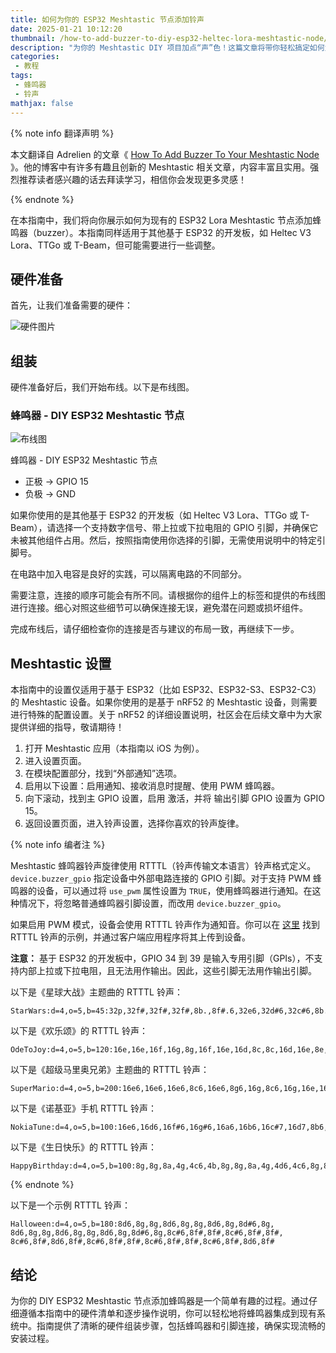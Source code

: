 ```yaml
---
title: 如何为你的 ESP32 Meshtastic 节点添加铃声
date: 2025-01-21 10:12:20
thumbnail: /how-to-add-buzzer-to-diy-esp32-heltec-lora-meshtastic-node/kevin-albrich-6HTTlcLwnBc-unsplash-cropped.webp
description: "为你的 Meshtastic DIY 项目加点“声”色！这篇文章将带你轻松搞定如何为 ESP32 Lora Meshtastic 节点添加蜂鸣器。不仅硬件布线手把手教你，软件设置也一步步详解。"
categories:
 - 教程
tags:
 - 蜂鸣器
 - 铃声
mathjax: false
---
```


{% note info 翻译声明 %}

本文翻译自 Adrelien 的文章《 [How To Add Buzzer To Your Meshtastic Node](https://adrelien.com/blog/how-to-add-buzzer-to-diy-esp32-heltec-lora-meshtastic-node/) 》。他的博客中有许多有趣且创新的 Meshtastic 相关文章，内容丰富且实用。强烈推荐读者感兴趣的话去拜读学习，相信你会发现更多灵感！

{% endnote %}  

在本指南中，我们将向你展示如何为现有的 ESP32 Lora Meshtastic 节点添加蜂鸣器（buzzer）。本指南同样适用于其他基于 ESP32 的开发板，如 Heltec V3 Lora、TTGo 或 T-Beam，但可能需要进行一些调整。

## 硬件准备

首先，让我们准备需要的硬件：

![硬件图片](https://adrelien.com/blog/content/images/2024/03/How-To-Add-Buzzer-To-DIY-ESP32---Heltec-Lora--Meshtastic-Node-1.png)

## 组装

硬件准备好后，我们开始布线。以下是布线图。

### 蜂鸣器 - DIY ESP32 Meshtastic 节点

![布线图](https://adrelien.com/blog/content/images/2024/03/How-To-Add-Buzzer-To-DIY-ESP32---Heltec-Lora--Meshtastic-Node.png)  

蜂鸣器 - DIY ESP32 Meshtastic 节点  

- 正极 -> GPIO 15  
- 负极 -> GND  

如果你使用的是其他基于 ESP32 的开发板（如 Heltec V3 Lora、TTGo 或 T-Beam），请选择一个支持数字信号、带上拉或下拉电阻的 GPIO 引脚，并确保它未被其他组件占用。然后，按照指南使用你选择的引脚，无需使用说明中的特定引脚号。

在电路中加入电容是良好的实践，可以隔离电路的不同部分。

需要注意，连接的顺序可能会有所不同。请根据你的组件上的标签和提供的布线图进行连接。细心对照这些细节可以确保连接无误，避免潜在问题或损坏组件。

完成布线后，请仔细检查你的连接是否与建议的布局一致，再继续下一步。

## Meshtastic 设置

本指南中的设置仅适用于基于 ESP32（比如 ESP32、ESP32-S3、ESP32-C3）的 Meshtastic 设备。如果你使用的是基于 nRF52 的 Meshtastic 设备，则需要进行特殊的配置设置。关于 nRF52 的详细设置说明，社区会在后续文章中为大家提供详细的指导，敬请期待！

1. 打开 Meshtastic 应用（本指南以 iOS 为例）。  
2. 进入设置页面。  
3. 在模块配置部分，找到“外部通知”选项。  
4. 启用以下设置：启用通知、接收消息时提醒、使用 PWM 蜂鸣器。  
5. 向下滚动，找到主 GPIO 设置，启用 激活，并将 输出引脚 GPIO 设置为 GPIO 15。  
6. 返回设置页面，进入铃声设置，选择你喜欢的铃声旋律。

{% note info 编者注 %}

Meshtastic 蜂鸣器铃声旋律使用 RTTTL（铃声传输文本语言）铃声格式定义。`device.buzzer_gpio` 指定设备中外部电路连接的 GPIO 引脚。对于支持 PWM 蜂鸣器的设备，可以通过将 `use_pwm` 属性设置为 `TRUE`，使用蜂鸣器进行通知。在这种情况下，将忽略普通蜂鸣器引脚设置，而改用 `device.buzzer_gpio`。

如果启用 PWM 模式，设备会使用 RTTTL 铃声作为通知音。你可以在 [这里](https://www.laub-home.de/wiki/RTTTL_Songs) 找到 RTTTL 铃声的示例，并通过客户端应用程序将其上传到设备。

**注意：** 基于 ESP32 的开发板中，GPIO 34 到 39 是输入专用引脚（GPIs），不支持内部上拉或下拉电阻，且无法用作输出。因此，这些引脚无法用作输出引脚。

以下是《星球大战》主题曲的 RTTTL 铃声：

```text
StarWars:d=4,o=5,b=45:32p,32f#,32f#,32f#,8b.,8f#.6,32e6,32d#6,32c#6,8b.6,16f#.6,32e6,32d#6,32c#6,8b.6,16f#.6,32e6,32d#6,32e6,8c#.6,32f#,32f#,32f#,8b.,8f#.6,32e6,32d#6,32c#6,8b.6,16f#.6,32e6,32d#6,32c#6,8b.6,16f#.6,32e6,32d#6,32e6,8c#6
```

以下是《欢乐颂》的 RTTTL 铃声：

```text
OdeToJoy:d=4,o=5,b=120:16e,16e,16f,16g,8g,16f,16e,16d,8c,8c,16d,16e,8e,16d,16d,16e,16f,8f,16e,16d,16c,8c,8d,8g,8e,16e,16f,16g,8g,16f,16e,16d,8c,8c
```

以下是《超级马里奥兄弟》主题曲的 RTTTL 铃声：

```text
SuperMario:d=4,o=5,b=200:16e6,16e6,16e6,8c6,16e6,8g6,16g,8c6,16g,16e,16a,16b,8a#,16a,16g,16e6,16g6,8a6,16f6,16g6,16e6,8c6,16d6,8b,16c6
```


以下是《诺基亚》手机 RTTTL 铃声：

```text
NokiaTune:d=4,o=5,b=100:16e6,16d6,16f#6,16g#6,16a6,16b6,16c#7,16d7,8b6,8a6,16g#6,16f#6,8e6,8d6,16e6,16b5,16a5,16d6,16e6
```


以下是《生日快乐》的 RTTTL 铃声：

```text
HappyBirthday:d=4,o=5,b=100:8g,8g,8a,4g,4c6,4b,8g,8g,8a,4g,4d6,4c6,8g,8g,8g6,4e6,4c6,4b,4a,8f6,8f6,8e6,4c6,4d6,4c6
```

{% endnote %}  

以下是一个示例 RTTTL 铃声：

```
Halloween:d=4,o=5,b=180:8d6,8g,8g,8d6,8g,8g,8d6,8g,8d#6,8g,
8d6,8g,8g,8d6,8g,8g,8d6,8g,8d#6,8g,8c#6,8f#,8f#,8c#6,8f#,8f#,
8c#6,8f#,8d6,8f#,8c#6,8f#,8f#,8c#6,8f#,8f#,8c#6,8f#,8d6,8f#
```

## 结论

为你的 DIY ESP32 Meshtastic 节点添加蜂鸣器是一个简单有趣的过程。通过仔细遵循本指南中的硬件清单和逐步操作说明，你可以轻松地将蜂鸣器集成到现有系统中。指南提供了清晰的硬件组装步骤，包括蜂鸣器和引脚连接，确保实现流畅的安装过程。